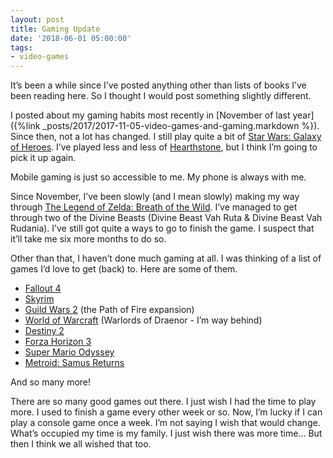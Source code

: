 ```yaml
---
layout: post
title: Gaming Update
date: '2018-06-01 05:00:00'
tags:
- video-games
---
```


It’s been a while since I’ve posted anything other than lists of books I’ve been reading here. So I thought I would post something slightly different.

I posted about my gaming habits most recently in [November of last year]({%link _posts/2017/2017-11-05-video-games-and-gaming.markdown %}). Since then, not a lot has changed. I still play quite a bit of [Star Wars: Galaxy of Heroes](https://www.ea.com/games/starwars/galaxy-of-heroes). I’ve played less and less of [Hearthstone](https://playhearthstone.com/en-us/), but I think I’m going to pick it up again.

Mobile gaming is just so accessible to me. My phone is always with me.

Since November, I’ve been slowly (and I mean slowly) making my way through [The Legend of Zelda: Breath of the Wild](https://www.zelda.com/breath-of-the-wild/). I’ve managed to get through two of the Divine Beasts (Divine Beast Vah Ruta & Divine Beast Vah Rudania). I’ve still got quite a ways to go to finish the game. I suspect that it’ll take me six more months to do so.

Other than that, I haven’t done much gaming at all. I was thinking of a list of games I’d love to get (back) to. Here are some of them.

- [Fallout 4](https://fallout.bethesda.net/)
- [Skyrim](https://elderscrolls.bethesda.net/en?)
- [Guild Wars 2](https://www.guildwars2.com/en/) (the Path of Fire expansion)
- [World of Warcraft](https://worldofwarcraft.com/en-us/) (Warlords of Draenor - I’m way behind)
- [Destiny 2](https://www.destinythegame.com/)
- [Forza Horizon 3](https://forzamotorsport.net/en-US/games/fh3)
- [Super Mario Odyssey](https://www.nintendo.com/games/detail/super-mario-odyssey-switch)
- [Metroid: Samus Returns](https://www.nintendo.com/games/detail/metroid-samus-returns-3ds)

And so many more!

There are so many good games out there. I just wish I had the time to play more. I used to finish a game every other week or so. Now, I’m lucky if I can play a console game once a week. I’m not saying I wish that would change. What’s occupied my time is my family. I just wish there was more time… But then I think we all wished that too.


